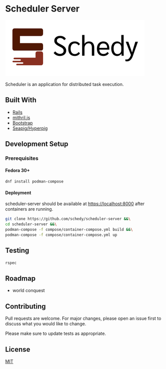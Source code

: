 # Scheduler Server

![](schedy.png)

Scheduler is an application for distributed task execution.

## Built With

- [Rails](https://rubyonrails.org/)
- [mithril.js](https://mithril.js.org/)
- [Bootstrap](https://getbootstrap.com/)
- [Seapig/Hyperpig](https://github.com/yunta-mb/seapig-server)


## Development Setup

### Prerequisites
#### Fedora 30+


```
dnf install podman-compose
```

#### Deployment

scheduler-server should be available at [https://localhost:8000](https://localhost:8000) after containers are running.

```bash
git clone https://github.com/schedy/scheduler-server &&\
cd scheduler-server &&\
podman-compose -f compose/container-compose.yml build &&\
podman-compose -f compose/container-compose.yml up
```


## Testing

```ruby
rspec
```

## Roadmap

- world conquest

##

## Contributing
Pull requests are welcome. For major changes, please open an issue first to discuss what you would like to change.

Please make sure to update tests as appropriate.


## License
[MIT](https://choosealicense.com/licenses/mit/)